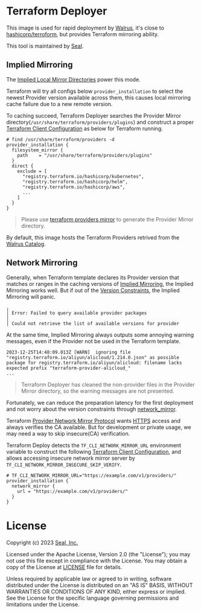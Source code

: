 # Terraform Deployer

This image is used for rapid deployment by [Walrus](https://github.com/seal-io/walrus), it's close to [hashicorp/terroform](https://hub.docker.com/r/hashicorp/terraform), but provides Terraform mirroring ability.

This tool is maintained by [Seal](https://github.com/seal-io).

## Implied Mirroring

The [Implied Local Mirror Directories](https://developer.hashicorp.com/terraform/cli/config/config-file#implied-local-mirror-directories) power this mode.

Terraform will try all configs below `provider_installation` to select the newest Provider version available across them, this causes local mirroring cache failure due to a new remote version.

To caching succeed, Terraform Deployer searches the Provider Mirror directory(`/usr/share/terraform/providers/plugins`) and construct a proper [Terraform Client Configuration](https://developer.hashicorp.com/terraform/cli/config/config-file) as below for Terraform running.

```hcl
# find /usr/share/terraform/providers -d
provider_installation {
  filesystem_mirror {
    path    = "/usr/share/terraform/providers/plugins"
  }
  direct {
    exclude = [
      "registry.terraform.io/hashicorp/kubernetes",
      "registry.terraform.io/hashicorp/helm",
      "registry.terraform.io/hashicorp/aws",
      ...
    ]
  }
}
```

> Please use [terraform providers mirror](https://developer.hashicorp.com/terraform/cli/commands/providers/mirror) to generate the Provider Mirror directory.

By default, this image hosts the Terraform Providers retrived from the [Walrus Catalog](https://github.com/walrus-catalog).

## Network Mirroring

Generally, when Terraform template declares its Provider version that matches or ranges in the caching versions of [Implied Mirroring](#implied-mirroring), the Implied Mirroring works well. But if out of the [Version Constraints](https://developer.hashicorp.com/terraform/language/expressions/version-constraints), the Implied Mirroring will panic.

```
╷
│ Error: Failed to query available provider packages
│
│ Could not retrieve the list of available versions for provider
```

At the same time, Implied Mirroring always outputs some annoying warning messages, even if the Provider not be used in the Terraform template.

```
2023-12-25T14:48:09.013Z [WARN]  ignoring file "registry.terraform.io/aliyun/alicloud/1.214.0.json" as possible package for registry.terraform.io/aliyun/alicloud: filename lacks expected prefix "terraform-provider-alicloud_"
...
```
> Terraform Deployer has cleaned the non-provider files in the Provider Mirror directory, so the warning messages are not presented.

Fortunately, we can reduce the preparation latency for the first deployment and not worry about the version constraints through [network_mirror](https://developer.hashicorp.com/terraform/cli/config/config-file#network_mirror).

Terraform [Provider Network Mirror Protocol](https://developer.hashicorp.com/terraform/internals/provider-network-mirror-protocol) wants [HTTPS](https://en.wikipedia.org/wiki/HTTPS) access and always verifies the CA available. But for development or private usage, we may need a way to skip insecure(CA) verification.

Terraform Deploy detects the `TF_CLI_NETWORK_MIRROR_URL` environment variable to construct the following [Terraform Client Configuration](https://developer.hashicorp.com/terraform/cli/config/config-file), and allows accessing insecure network mirror server by `TF_CLI_NETWORK_MIRROR_INSECURE_SKIP_VERIFY`.

```hcl
# TF_CLI_NETWORK_MIRROR_URL="https://example.com/v1/providers/"
provider_installation {
  network_mirror {
    url = "https://example.com/v1/providers/"
  }
}
```

# License

Copyright (c) 2023 [Seal, Inc.](https://seal.io)

Licensed under the Apache License, Version 2.0 (the "License");
you may not use this file except in compliance with the License.
You may obtain a copy of the License at [LICENSE](./LICENSE) file for details.

Unless required by applicable law or agreed to in writing, software
distributed under the License is distributed on an "AS IS" BASIS,
WITHOUT WARRANTIES OR CONDITIONS OF ANY KIND, either express or implied.
See the License for the specific language governing permissions and
limitations under the License.
